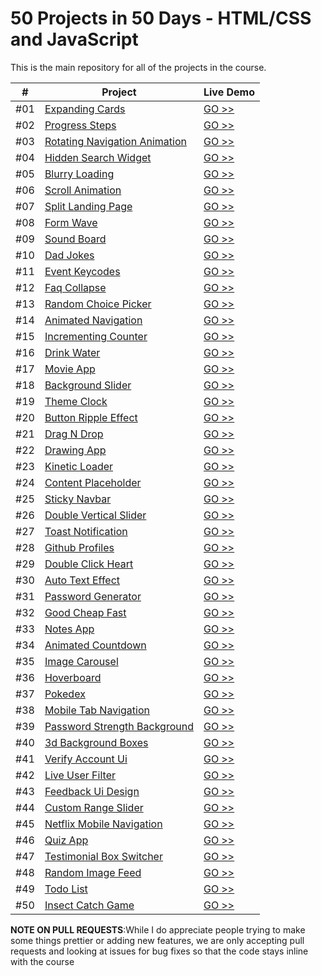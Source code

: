 # 50 Projects in 50 Days - HTML/CSS and JavaScript

This is the main repository for all of the projects in the course.

|  #  | Project                                                                                                    | Live Demo                                                                           |
| :-: | ---------------------------------------------------------------------------------------------------------- | ----------------------------------------------------------------------------------- |
| #01 | [Expanding Cards](https://feroz455.github.io/50Project50days/01_Expending_Card)                            | [GO >>](https://feroz455.github.io/50Project50days/01_Expending_Card)               |
| #02 | [Progress Steps](https://feroz455.github.io/50Project50days/02%20_Progress_Steps/)                         | [GO >>](https://feroz455.github.io/50Project50days/02%20_Progress_Steps/)           |
| #03 | [Rotating Navigation Animation](https://feroz455.github.io/50Project50days/03_Rotating_Navigation/)        | [GO >>](https://feroz455.github.io/50Project50days/03_Rotating_Navigation/)         |
| #04 | [Hidden Search Widget](https://feroz455.github.io/50Project50days/04_Hidden_Search/)                       | [GO >>](https://feroz455.github.io/50Project50days/04_Hidden_Search/)               |
| #05 | [Blurry Loading](https://feroz455.github.io/50Project50days/blurry-loading)                                | [GO >>](https://50projects50days.com/projects/blurry-loading/)                      |
| #06 | [Scroll Animation](https://feroz455.github.io/50Project50days/06_Scroll_Animation)                         | [GO >>](https://feroz455.github.io/50Project50days/06_Scroll_Animation)             |
| #07 | [Split Landing Page](https://feroz455.github.io/50Project50days/07_Split_Landing_Page)                     | [GO >>](https://feroz455.github.io/50Project50days/07_Split_Landing_Page)           |
| #08 | [Form Wave](https://feroz455.github.io/50Project50days/08_Form_Wave_Animation)                             | [GO >>](https://feroz455.github.io/50Project50days/08_Form_Wave_Animation)          |
| #09 | [Sound Board](https://feroz455.github.io/50Project50days/09_Sound_Board)                                   | [GO >>](https://feroz455.github.io/50Project50days/09_Sound_Board)                  |
| #10 | [Dad Jokes](https://feroz455.github.io/50Project50days/10_Dad_Jokes)                                       | [GO >>](https://feroz455.github.io/50Project50days/10_Dad_Jokes)                    |
| #11 | [Event Keycodes](https://feroz455.github.io/50Project50days/11_Event_KeyCodes)                             | [GO >>](https://feroz455.github.io/50Project50days/11_Event_KeyCodes)               |
| #12 | [Faq Collapse](https://feroz455.github.io/50Project50days/12_FAQ_Collapse)                                 | [GO >>](https://feroz455.github.io/50Project50days/12_FAQ_Collapse)                 |
| #13 | [Random Choice Picker](https://feroz455.github.io/50Project50days/13_Random_Choice_Picker)                 | [GO >>](https://feroz455.github.io/50Project50days/13_Random_Choice_Picker)         |
| #14 | [Animated Navigation](https://feroz455.github.io/50Project50days/14_Animated_Navigation)                   | [GO >>](https://feroz455.github.io/50Project50days/14_Animated_Navigation)          |
| #15 | [Incrementing Counter](https://feroz455.github.io/50Project50days/15_Incrementing_Counter)                 | [GO >>](https://feroz455.github.io/50Project50days/15_Incrementing_Counter)         |
| #16 | [Drink Water](https://feroz455.github.io/50Project50days/16_Drink_Water)                                   | [GO >>](https://feroz455.github.io/50Project50days/16_Drink_Water)                  |
| #17 | [Movie App](https://feroz455.github.io/50Project50days/17_Movie_App)                                       | [GO >>](https://feroz455.github.io/50Project50days/17_Movie_App)                    |
| #18 | [Background Slider](https://feroz455.github.io/50Project50days/18_Background_Slider)                       | [GO >>](https://feroz455.github.io/50Project50days/18_Background_Slider)            |
| #19 | [Theme Clock](https://feroz455.github.io/50Project50days/19_Theme_Clock)                                   | [GO >>](https://feroz455.github.io/50Project50days/19_Theme_Clock)                  |
| #20 | [Button Ripple Effect](https://feroz455.github.io/50Project50days/20_Button_Ripple_Effect)                 | [GO >>](https://feroz455.github.io/50Project50days/20_Button_Ripple_Effect)         |
| #21 | [Drag N Drop](https://feroz455.github.io/50Project50days/21_Drag_N_Drop)                                   | [GO >>](https://feroz455.github.io/50Project50days/21_Drag_N_Drop)                  |
| #22 | [Drawing App](https://feroz455.github.io/50Project50days/22_Drawing_App)                                   | [GO >>](https://feroz455.github.io/50Project50days/22_Drawing_App)                  |
| #23 | [Kinetic Loader](https://feroz455.github.io/50Project50days/23_Kinetic_CSS_Loader)                         | [GO >>](https://feroz455.github.io/50Project50days/23_Kinetic_CSS_Loader)           |
| #24 | [Content Placeholder](https://feroz455.github.io/50Project50days/24_Content_Placeholder)                   | [GO >>](https://feroz455.github.io/50Project50days/24_Content_Placeholder)          |
| #25 | [Sticky Navbar](https://feroz455.github.io/50Project50days/25_Sticky_Navbar)                               | [GO >>](https://feroz455.github.io/50Project50days/25_Sticky_Navbar)                |
| #26 | [Double Vertical Slider](https://feroz455.github.io/50Project50days/26_Double_Vertical_Slider)             | [GO >>](https://feroz455.github.io/50Project50days/26_Double_Vertical_Slider)       |
| #27 | [Toast Notification](https://feroz455.github.io/50Project50days/27_Toast_Notification)                     | [GO >>](https://feroz455.github.io/50Project50days/27_Toast_Notification)           |
| #28 | [Github Profiles](https://feroz455.github.io/50Project50days/28_Github_Profiles)                           | [GO >>](https://feroz455.github.io/50Project50days/28_Github_Profiles)              |
| #29 | [Double Click Heart](https://feroz455.github.io/50Project50days/29_Double_Heart_Click)                     | [GO >>](https://feroz455.github.io/50Project50days/29_Double_Heart_Click)           |
| #30 | [Auto Text Effect](https://feroz455.github.io/50Project50days/30_Auto_Text_effect)                         | [GO >>](https://feroz455.github.io/50Project50days/30_Auto_Text_effect)             |
| #31 | [Password Generator](https://feroz455.github.io/50Project50days/31_Password_Generator)                     | [GO >>](https://feroz455.github.io/50Project50days/31_Password_Generator)           |
| #32 | [Good Cheap Fast](https://feroz455.github.io/50Project50days/32_Good_Cheap_Fast)                           | [GO >>](https://feroz455.github.io/50Project50days/32_Good_Cheap_Fast)              |
| #33 | [Notes App](https://feroz455.github.io/50Project50days/33_Notes_App)                                       | [GO >>](https://feroz455.github.io/50Project50days/33_Notes_App)                    |
| #34 | [Animated Countdown](https://feroz455.github.io/50Project50days/34_Animated_Countdown)                     | [GO >>](https://feroz455.github.io/50Project50days/34_Animated_Countdown)           |
| #35 | [Image Carousel](https://feroz455.github.io/50Project50days/35_Image_Carousel)                             | [GO >>](https://feroz455.github.io/50Project50days/35_Image_Carousel)               |
| #36 | [Hoverboard](https://feroz455.github.io/50Project50days/36_Hoverboard)                                     | [GO >>](https://feroz455.github.io/50Project50days/36_Hoverboard)                   |
| #37 | [Pokedex](https://feroz455.github.io/50Project50days/37_Pokedex)                                           | [GO >>](https://feroz455.github.io/50Project50days/37_Pokedex)                      |
| #38 | [Mobile Tab Navigation](https://feroz455.github.io/50Project50days/38_Mobile_Tab_Navigation)               | [GO >>](https://feroz455.github.io/50Project50days/38_Mobile_Tab_Navigation)        |
| #39 | [Password Strength Background](https://feroz455.github.io/50Project50days/39_Password_Strength_Background) | [GO >>](https://feroz455.github.io/50Project50days/39_Password_Strength_Background) |
| #40 | [3d Background Boxes](https://feroz455.github.io/50Project50days/40_3D_Background_Boxes)                   | [GO >>](https://feroz455.github.io/50Project50days/40_3D_Background_Boxes)          |
| #41 | [Verify Account Ui](https://feroz455.github.io/50Project50days/41_Verify_Account_UI)                       | [GO >>](https://feroz455.github.io/50Project50days/41_Verify_Account_UI)            |
| #42 | [Live User Filter](https://feroz455.github.io/50Project50days/42_Live_User_Filter)                         | [GO >>](https://feroz455.github.io/50Project50days/42_Live_User_Filter)             |
| #43 | [Feedback Ui Design](https://feroz455.github.io/50Project50days/43_Feedback_UI_Design)                     | [GO >>](https://feroz455.github.io/50Project50days/43_Feedback_UI_Design)           |
| #44 | [Custom Range Slider](https://feroz455.github.io/50Project50days/44_Coustom_Range_Slider)                  | [GO >>](https://feroz455.github.io/50Project50days/44_Coustom_Range_Slider)         |
| #45 | [Netflix Mobile Navigation](https://feroz455.github.io/50Project50days/45_Netflix_Navigation)              | [GO >>](https://feroz455.github.io/50Project50days/45_Netflix_Navigation)           |
| #46 | [Quiz App](https://feroz455.github.io/50Project50days/46_Quiz_App)                                         | [GO >>](https://feroz455.github.io/50Project50days/46_Quiz_App)                     |
| #47 | [Testimonial Box Switcher](https://feroz455.github.io/50Project50days/47_Testimonial_Box_Switcher)         | [GO >>](https://feroz455.github.io/50Project50days/47_Testimonial_Box_Switcher)     |
| #48 | [Random Image Feed](https://feroz455.github.io/50Project50days/48_Random_Image_Feed)                       | [GO >>](https://feroz455.github.io/50Project50days/48_Random_Image_Feed)            |
| #49 | [Todo List](https://feroz455.github.io/50Project50days/49_Todo_List)                                       | [GO >>](https://feroz455.github.io/50Project50days/49_Todo_List)                    |
| #50 | [Insect Catch Game](https://feroz455.github.io/50Project50days/50_Insect_Catch_Game)                       | [GO >>](https://feroz455.github.io/50Project50days/50_Insect_Catch_Game)            |

**NOTE ON PULL REQUESTS**:While I do appreciate people trying to make some things prettier or adding new features, we are only accepting pull requests and looking at issues for bug fixes so that the code stays inline with the course
